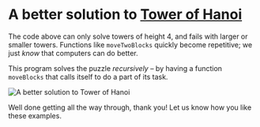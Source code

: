 # A better solution to [Tower of Hanoi](https://en.wikipedia.org/wiki/Tower_of_Hanoi)

The code above can only solve towers of height 4, and fails with larger or
smaller towers. Functions like `moveTwoBlocks` quickly become
repetitive; we just *know* that computers can do better.

This program solves the puzzle *recursively* – by having a function
`moveBlocks` that calls itself to do a part of its task.

<img alt="A better solution to Tower of Hanoi">

Well done getting all the way through, thank you! Let us know how you like
these examples.
